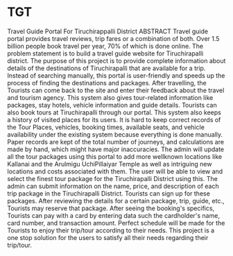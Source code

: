# TGT
Travel Guide Portal For Tiruchirappalli District
ABSTRACT
Travel guide portal provides travel reviews, trip fares or a combination of both. Over 1.5 billion
people book travel per year, 70% of which is done online. The problem statement is to build a travel
guide website for Tiruchirapalli district. The purpose of this project is to provide complete
information about details of the destinations of Tiruchirapalli that are available for a trip. Instead of
searching manually, this portal is user-friendly and speeds up the process of finding the destinations
and packages. After travelling, the Tourists can come back to the site and enter their feedback about
the travel and tourism agency. This system also gives tour-related information like packages, stay
hotels, vehicle information and guide details. Tourists can also book tours at Tiruchirapalli through
our portal. This system also keeps a history of visited places for its users.
It is hard to keep correct records of the Tour Places, vehicles, booking times, available seats, and
vehicle availability under the existing system because everything is done manually. Paper records
are kept of the total number of journeys, and calculations are made by hand, which might have
major inaccuracies. The admin will update all the tour packages using this portal to add more
wellknown locations like Kallanai and the Arulmigu UchiPillaiyar Temple as well as intriguing new
locations and costs associated with them. The user will be able to view and select the finest tour
package for the Tiruchirapalli District using this.
The admin can submit information on the name, price, and description of each trip package in the
Tiruchirapalli District. Tourists can sign up for these packages. After reviewing the details for a
certain package, trip, guide, etc., Tourists may reserve that package. After seeing the booking's
specifics, Tourists can pay with a card by entering data such the cardholder's name, card number,
and transaction amount. Perfect schedule will be made for the Tourists to enjoy their trip/tour
according to their needs. This project is a one stop solution for the users to satisfy all their needs
regarding their trip/tour.
